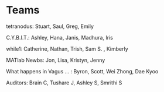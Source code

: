 # Teams

tetranodus:  Stuart, Saul, Greg, Emily




C.Y.B.I.T.:  Ashley, Hana, Janis, Madhura, Iris



while1: Catherine, Nathan, Trish, Sam S. , Kimberly



MATlab Newbs: Jon, Lisa, Kristyn, Jenny


What happens in Vagus ... : Byron, Scott, Wei Zhong, Dae Kyoo


Auditors: Brain C, Tushare J, Ashley S, Smrithi S
